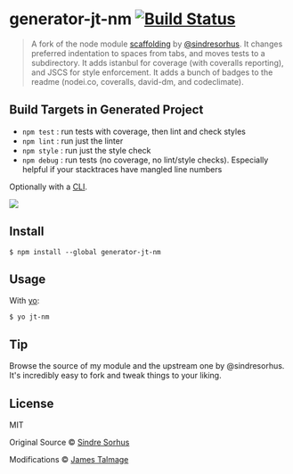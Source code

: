 # generator-jt-nm [![Build Status](https://travis-ci.org/jamestalmage/generator-nm.svg?branch=james-talmage-preferences)](https://travis-ci.org/jamestalmage/generator-nm)

> A fork of the node module [scaffolding](https://npmjs.com/generator-nm) by [@sindresorhus](https://www.npmjs.com/~sindresorhus).
> It changes preferred indentation to spaces from tabs, and moves tests to a subdirectory.
> It adds istanbul for coverage (with coveralls reporting), and JSCS for style enforcement.
> It adds a bunch of badges to the readme (nodei.co, coveralls, david-dm, and codeclimate).

## Build Targets in Generated Project

- `npm test` : run tests with coverage, then lint and check styles
- `npm lint` : run just the linter
- `npm style` : run just the style check
- `npm debug` : run tests (no coverage, no lint/style checks). Especially helpful if your stacktraces have mangled line numbers

Optionally with a [CLI](http://en.wikipedia.org/wiki/Command-line_interface).

![](screenshot.png)


## Install

```
$ npm install --global generator-jt-nm
```


## Usage

With [yo](https://github.com/yeoman/yo):

```
$ yo jt-nm
```


## Tip

Browse the source of my module and the upstream one by @sindresorhus. It's incredibly easy to fork and tweak things to your liking.


## License

MIT 

Original Source © [Sindre Sorhus](http://sindresorhus.com)

Modifications © [James Talmage](https://github.com/jamestalmage)
